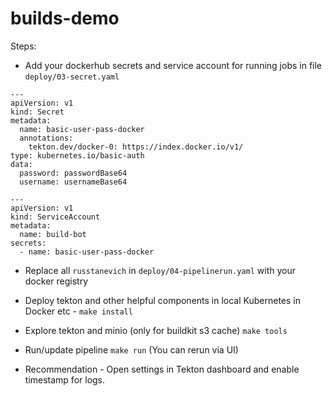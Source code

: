 # builds-demo

Steps:

- Add your dockerhub secrets and service account for running jobs in file `deploy/03-secret.yaml`

```
---
apiVersion: v1
kind: Secret
metadata:
  name: basic-user-pass-docker
  annotations:
    tekton.dev/docker-0: https://index.docker.io/v1/
type: kubernetes.io/basic-auth
data:
  password: passwordBase64
  username: usernameBase64

---
apiVersion: v1
kind: ServiceAccount
metadata:
  name: build-bot
secrets:
  - name: basic-user-pass-docker
```

- Replace all `russtanevich` in `deploy/04-pipelinerun.yaml` with your docker registry

- Deploy tekton and other helpful components in local Kubernetes in Docker etc - `make install`

- Explore tekton and minio (only for buildkit s3 cache) `make tools`

- Run/update pipeline `make run` (You can rerun via UI)

- Recommendation - Open settings in Tekton dashboard and enable timestamp for logs.
